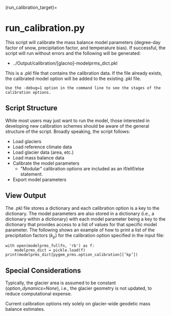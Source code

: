 (run_calibration_target)=
# run_calibration.py
This script will calibrate the mass balance model parameters (degree-day factor of snow, precipitation factor, and temperature bias). If successful, the script will run without errors and the following will be generated:
* ../Output/calibration/\[glacno\]-modelprms_dict.pkl

This is a .pkl file that contains the calibration data. If the file already exists, the calibrated model option will be added to the existing .pkl file.

```{note}
Use the -debug=1 option in the command line to see the stages of the calibration options.
```

## Script Structure
While most users may just want to run the model, those interested in developing new calibration schemes should be aware of the general structure of the script.  Broadly speaking, the script follows:
* Load glaciers
* Load reference climate data
* Load glacier data (area, etc.)
* Load mass balance data
* Calibrate the model parameters
  - "Modular" calibration options are included as an if/elif/else statement.
* Export model parameters

## View Output
The .pkl file stores a dictionary and each calibration option is a key to the dictionary. The model parameters are also stored in a dictionary (i.e., a dictionary within a dictionary) with each model parameter being a key to the dictionary that provides access to a list of values for that specific model parameter. The following shows an example of how to print a list of the precipitation factors ($k_{p}$) for the calibration option specified in the input file:

```
with open(modelprms_fullfn, 'rb') as f:
    modelprms_dict = pickle.load(f)
print(modelprms_dict[pygem_prms.option_calibration][‘kp’])
```

## Special Considerations
Typically, the glacier area is assumed to be constant (<em>option_dynamics=None</em>), i.e., the glacier geometry is not updated, to reduce computational expense.

Current calibration options rely solely on glacier-wide geodetic mass balance estimates.